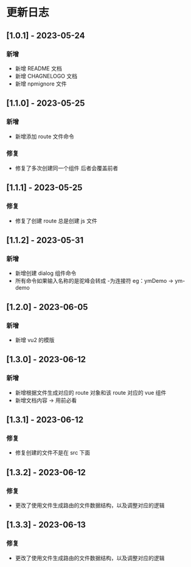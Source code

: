 # 更新日志

## [1.0.1] - 2023-05-24

### 新增

- 新增 README 文档
- 新增 CHAGNELOGO 文档
- 新增 npmignore 文件

## [1.1.0] - 2023-05-25

### 新增

- 新增添加 route 文件命令

### 修复

- 修复了多次创建同一个组件 后者会覆盖前者

## [1.1.1] - 2023-05-25

### 修复

- 修复了创建 route 总是创建 js 文件

## [1.1.2] - 2023-05-31

### 新增

- 新增创建 dialog 组件命令
- 所有命令如果输入名称的是驼峰会转成 -为连接符 eg：ymDemo -> ym-demo

## [1.2.0] - 2023-06-05

### 新增

- 新增 vu2 的模版

## [1.3.0] - 2023-06-12

### 新增

- 新增根据文件生成对应的 route 对象和该 route 对应的 vue 组件
- 新增文档内容 -> 用前必看

## [1.3.1] - 2023-06-12

### 修复

- 修复创建的文件不是在 src 下面

## [1.3.2] - 2023-06-12

### 修复

- 更改了使用文件生成路由的文件数据结构，以及调整对应的逻辑

## [1.3.3] - 2023-06-13

### 修复

- 更改了使用文件生成路由的文件数据结构，以及调整对应的逻辑

